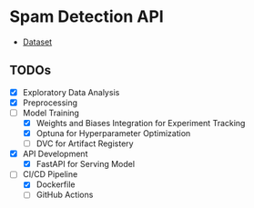 # Spam Detection API

- [Dataset](https://www.kaggle.com/datasets/venky73/spam-mails-dataset)

## TODOs
- [x] Exploratory Data Analysis
- [x] Preprocessing
- [ ] Model Training
    - [x] Weights and Biases Integration for Experiment Tracking
    - [x] Optuna for Hyperparameter Optimization
    - [ ] DVC for Artifact Registery
- [x] API Development
    - [x] FastAPI for Serving Model
- [ ] CI/CD Pipeline
    - [x] Dockerfile
    - [ ] GitHub Actions 